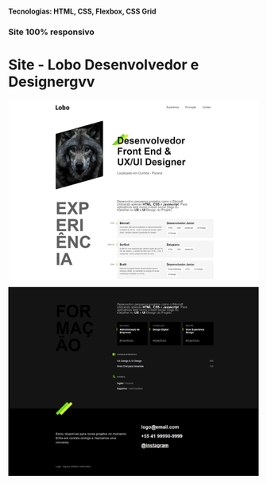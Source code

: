 <h4>Tecnologias: HTML, CSS, Flexbox, CSS Grid</h4>
<h3>Site 100% responsivo</h3>

# Site - Lobo Desenvolvedor e Designergvv
<img src="https://github.com/dieegobs/Lobo---Desenvolvedor-e-Designer/blob/main/img/lobo.png?raw=true"/>
